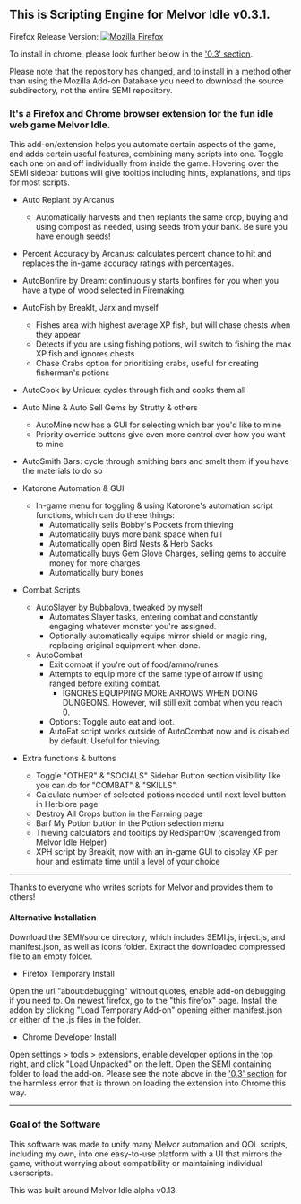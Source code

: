 ## This is Scripting Engine for Melvor Idle v0.3.1.
Firefox Release Version: [![Mozilla Firefox](https://img.shields.io/amo/v/scripting-engine-melvor-idle?label=Scripting%20Engine%20for%20Melvor%20Idle%3A%20Firefox%20Add-on&logo=Mozilla%20Firefox)](https://addons.mozilla.org/en-US/firefox/addon/scripting-engine-melvor-idle/)

To install in chrome,  please look further below in the ['0.3' section](https://gitlab.com/aldousWatts/SEMI#anchor-03).

Please note that the repository has changed, and to install in a method other than using the Mozilla Add-on Database you need to download the source subdirectory, not the entire SEMI repository.

### It's a Firefox and Chrome browser extension for the fun idle web game Melvor Idle. 

This add-on/extension helps you automate certain aspects of the game, and adds certain useful features, combining many scripts into one. Toggle each one on and off individually from inside the game. Hovering over the SEMI sidebar buttons will give tooltips including hints, explanations, and tips for most scripts.

* Auto Replant by Arcanus
    * Automatically harvests and then replants the same crop, buying and using compost as needed, using seeds from your bank. Be sure you have enough seeds!
* Percent Accuracy by Arcanus: calculates percent chance to hit and replaces the in-game accuracy ratings with percentages.
* AutoBonfire by Dream: continuously starts bonfires for you when you have a type of wood selected in Firemaking.
* AutoFish by BreakIt, Jarx and myself
    * Fishes area with highest average XP fish, but will chase chests when they appear
    * Detects if you are using fishing potions, will switch to fishing the max XP fish and ignores chests
    * Chase Crabs option for prioritizing crabs, useful for creating fisherman's potions
* AutoCook by Unicue: cycles through fish and cooks them all
* Auto Mine & Auto Sell Gems by Strutty & others
    * AutoMine now has a GUI for selecting which bar you'd like to mine
    * Priority override buttons give even more control over how you want to mine
* AutoSmith Bars: cycle through smithing bars and smelt them if you have the materials to do so
* Katorone Automation & GUI
    * In-game menu for toggling & using Katorone's automation script functions, which can do these things:
        * Automatically sells Bobby's Pockets from thieving
        * Automatically buys more bank space when full
        * Automatically open Bird Nests & Herb Sacks
        * Automatically buys Gem Glove Charges, selling gems to acquire money for more charges
        * Automatically bury bones

* Combat Scripts
    * AutoSlayer by Bubbalova, tweaked by myself 
        * Automates Slayer tasks, entering combat and constantly engaging whatever monster you're assigned.
        * Optionally automatically equips mirror shield or magic ring, replacing original equipment when done.
    * AutoCombat
        * Exit combat if you're out of food/ammo/runes.
        * Attempts to equip more of the same type of arrow if using ranged before exiting combat.
            * IGNORES EQUIPPING MORE ARROWS WHEN DOING DUNGEONS. However, will still exit combat when you reach 0.
        * Options: Toggle auto eat and loot. 
        * AutoEat script works outside of AutoCombat now and is disabled by default. Useful for thieving.

* Extra functions & buttons
    * Toggle "OTHER" & "SOCIALS" Sidebar Button section visibility like you can do for "COMBAT" & "SKILLS".
    * Calculate number of selected potions needed until next level button in Herblore page
    * Destroy All Crops button in the Farming page
    * Barf My Potion button in the Potion selection menu
    * Thieving calculators and tooltips by RedSparr0w (scavenged from Melvor Idle Helper)
    * XPH script by Breakit, now with an in-game GUI to display XP per hour and estimate time until a level of your choice

***

Thanks to everyone who writes scripts for Melvor and provides them to others!

#### Alternative Installation

Download the SEMI/source directory, which includes SEMI.js, inject.js, and manifest.json, as well as icons folder. Extract the downloaded compressed file to an empty folder.

* Firefox Temporary Install

Open the url "about:debugging" without quotes, enable add-on debugging if you need to. On newest firefox, go to the "this firefox" page. Install the addon by clicking "Load Temporary Add-on" opening either manifest.json or either of the .js files in the folder. 

* Chrome Developer Install

Open settings > tools > extensions, enable developer options in the top right, and click "Load Unpacked" on the left. Open the SEMI containing folder to load the add-on. Please see the note above in the ['0.3' section](https://gitlab.com/aldousWatts/SEMI#anchor-03) for the harmless error that is thrown on loading the extension into Chrome this way.

***

### Goal of the Software
This software was made to unify many Melvor automation and QOL scripts, including my own, into one easy-to-use platform with a UI that mirrors the game, without worrying about compatibility or maintaining individual userscripts.

This was built around Melvor Idle alpha v0.13.
